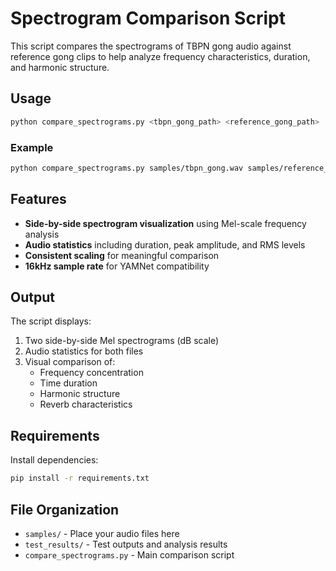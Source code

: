 # Spectrogram Comparison Script

This script compares the spectrograms of TBPN gong audio against reference gong clips to help analyze frequency characteristics, duration, and harmonic structure.

## Usage

```bash
python compare_spectrograms.py <tbpn_gong_path> <reference_gong_path>
```

### Example
```bash
python compare_spectrograms.py samples/tbpn_gong.wav samples/reference_gong.wav
```

## Features

- **Side-by-side spectrogram visualization** using Mel-scale frequency analysis
- **Audio statistics** including duration, peak amplitude, and RMS levels
- **Consistent scaling** for meaningful comparison
- **16kHz sample rate** for YAMNet compatibility

## Output

The script displays:
1. Two side-by-side Mel spectrograms (dB scale)
2. Audio statistics for both files
3. Visual comparison of:
   - Frequency concentration
   - Time duration
   - Harmonic structure
   - Reverb characteristics

## Requirements

Install dependencies:
```bash
pip install -r requirements.txt
```

## File Organization

- `samples/` - Place your audio files here
- `test_results/` - Test outputs and analysis results
- `compare_spectrograms.py` - Main comparison script 